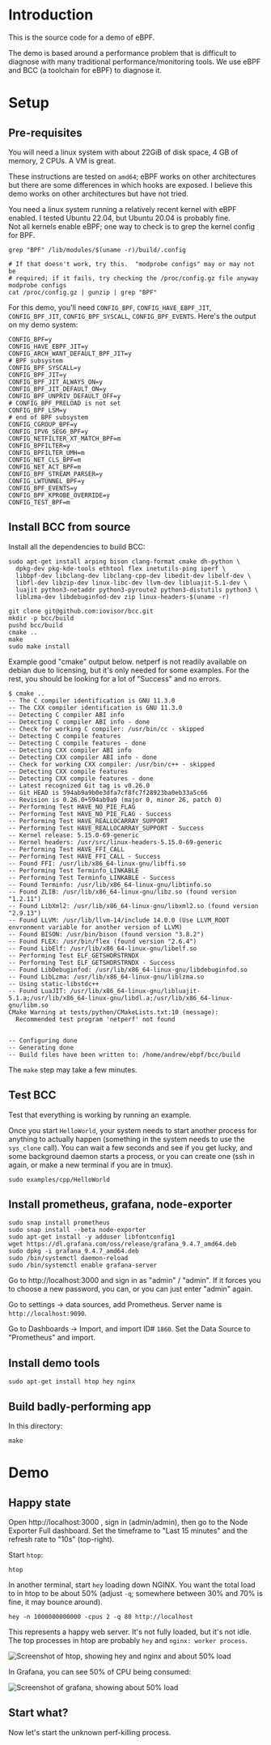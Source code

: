 
# Introduction

This is the source code for a demo of eBPF.

The demo is based around a performance problem that is difficult to diagnose
with many traditional performance/monitoring tools.  We use eBPF and BCC (a
toolchain for eBPF) to diagnose it.

# Setup

## Pre-requisites

You will need a linux system with about 22GiB of disk space, 4 GB of memory, 2
CPUs.  A VM is great.

These instructions are tested on `amd64`; eBPF works on other architectures but
there are some differences in which hooks are exposed.  I believe this demo
works on other architectures but have not tried.

You need a linux system running a relatively recent kernel with eBPF enabled.  I
tested Ubuntu 22.04, but Ubuntu 20.04 is probably fine.  
Not all kernels enable eBPF; one way to check is to grep the kernel config for
BPF.

```
grep "BPF" /lib/modules/$(uname -r)/build/.config

# If that doesn't work, try this.  "modprobe configs" may or may not be
# required; if it fails, try checking the /proc/config.gz file anyway
modprobe configs
cat /proc/config.gz | gunzip | grep "BPF"
```

For this demo, you'll need `CONFIG_BPF`, `CONFIG_HAVE_EBPF_JIT`,
`CONFIG_BPF_JIT`, `CONFIG_BPF_SYSCALL`, `CONFIG_BPF_EVENTS`.  Here's the output on my demo system:

```
CONFIG_BPF=y
CONFIG_HAVE_EBPF_JIT=y
CONFIG_ARCH_WANT_DEFAULT_BPF_JIT=y
# BPF subsystem
CONFIG_BPF_SYSCALL=y
CONFIG_BPF_JIT=y
CONFIG_BPF_JIT_ALWAYS_ON=y
CONFIG_BPF_JIT_DEFAULT_ON=y
CONFIG_BPF_UNPRIV_DEFAULT_OFF=y
# CONFIG_BPF_PRELOAD is not set
CONFIG_BPF_LSM=y
# end of BPF subsystem
CONFIG_CGROUP_BPF=y
CONFIG_IPV6_SEG6_BPF=y
CONFIG_NETFILTER_XT_MATCH_BPF=m
CONFIG_BPFILTER=y
CONFIG_BPFILTER_UMH=m
CONFIG_NET_CLS_BPF=m
CONFIG_NET_ACT_BPF=m
CONFIG_BPF_STREAM_PARSER=y
CONFIG_LWTUNNEL_BPF=y
CONFIG_BPF_EVENTS=y
CONFIG_BPF_KPROBE_OVERRIDE=y
CONFIG_TEST_BPF=m
```

## Install BCC from source

Install all the dependencies to build BCC:

```
sudo apt-get install arping bison clang-format cmake dh-python \
  dpkg-dev pkg-kde-tools ethtool flex inetutils-ping iperf \
  libbpf-dev libclang-dev libclang-cpp-dev libedit-dev libelf-dev \
  libfl-dev libzip-dev linux-libc-dev llvm-dev libluajit-5.1-dev \
  luajit python3-netaddr python3-pyroute2 python3-distutils python3 \
  liblzma-dev libdebuginfod-dev zip linux-headers-$(uname -r)
```

```
git clone git@github.com:iovisor/bcc.git
mkdir -p bcc/build
pushd bcc/build
cmake ..
make
sudo make install
```

Example good "cmake" output below.  netperf is not readily available on debian
due to licensing, but it's only needed for some examples.  For the rest, you
should be looking for a lot of "Success" and no errors.

```
$ cmake ..
-- The C compiler identification is GNU 11.3.0
-- The CXX compiler identification is GNU 11.3.0
-- Detecting C compiler ABI info
-- Detecting C compiler ABI info - done
-- Check for working C compiler: /usr/bin/cc - skipped
-- Detecting C compile features
-- Detecting C compile features - done
-- Detecting CXX compiler ABI info
-- Detecting CXX compiler ABI info - done
-- Check for working CXX compiler: /usr/bin/c++ - skipped
-- Detecting CXX compile features
-- Detecting CXX compile features - done
-- Latest recognized Git tag is v0.26.0
-- Git HEAD is 594ab9a9b0e3dfa7cf8fc7f28923ba0eb33a5c66
-- Revision is 0.26.0+594ab9a9 (major 0, minor 26, patch 0)
-- Performing Test HAVE_NO_PIE_FLAG
-- Performing Test HAVE_NO_PIE_FLAG - Success
-- Performing Test HAVE_REALLOCARRAY_SUPPORT
-- Performing Test HAVE_REALLOCARRAY_SUPPORT - Success
-- Kernel release: 5.15.0-69-generic
-- Kernel headers: /usr/src/linux-headers-5.15.0-69-generic
-- Performing Test HAVE_FFI_CALL
-- Performing Test HAVE_FFI_CALL - Success
-- Found FFI: /usr/lib/x86_64-linux-gnu/libffi.so
-- Performing Test Terminfo_LINKABLE
-- Performing Test Terminfo_LINKABLE - Success
-- Found Terminfo: /usr/lib/x86_64-linux-gnu/libtinfo.so
-- Found ZLIB: /usr/lib/x86_64-linux-gnu/libz.so (found version "1.2.11")
-- Found LibXml2: /usr/lib/x86_64-linux-gnu/libxml2.so (found version "2.9.13")
-- Found LLVM: /usr/lib/llvm-14/include 14.0.0 (Use LLVM_ROOT envronment variable for another version of LLVM)
-- Found BISON: /usr/bin/bison (found version "3.8.2")
-- Found FLEX: /usr/bin/flex (found version "2.6.4")
-- Found LibElf: /usr/lib/x86_64-linux-gnu/libelf.so
-- Performing Test ELF_GETSHDRSTRNDX
-- Performing Test ELF_GETSHDRSTRNDX - Success
-- Found LibDebuginfod: /usr/lib/x86_64-linux-gnu/libdebuginfod.so
-- Found LibLzma: /usr/lib/x86_64-linux-gnu/liblzma.so
-- Using static-libstdc++
-- Found LuaJIT: /usr/lib/x86_64-linux-gnu/libluajit-5.1.a;/usr/lib/x86_64-linux-gnu/libdl.a;/usr/lib/x86_64-linux-gnu/libm.so
CMake Warning at tests/python/CMakeLists.txt:10 (message):
  Recommended test program 'netperf' not found


-- Configuring done
-- Generating done
-- Build files have been written to: /home/andrew/ebpf/bcc/build
```

The `make` step may take a few minutes.

## Test BCC

Test that everything is working by running an example.

Once you start `HelloWorld`, your system needs to start another process for
anything to actually happen (something in the system needs to use the
`sys_clone` call).  You can wait a few seconds and see if you get lucky, and
some background daemon starts a process, or you can create one (ssh in again, or
make a new terminal if you are in tmux).

```
sudo examples/cpp/HelloWorld
```

## Install prometheus, grafana, node-exporter

```
sudo snap install prometheus
sudo snap install --beta node-exporter
sudo apt-get install -y adduser libfontconfig1
wget https://dl.grafana.com/oss/release/grafana_9.4.7_amd64.deb
sudo dpkg -i grafana_9.4.7_amd64.deb
sudo /bin/systemctl daemon-reload
sudo /bin/systemctl enable grafana-server
```

Go to http://localhost:3000 and sign in as "admin" / "admin".  If it forces you
to choose a new password, you can, or you can just enter "admin" again.

Go to settings -> data sources, add Prometheus.  Server name is `http://localhost:9090`.

Go to Dashboards -> Import, and import ID# `1860`.  Set the Data Source to "Prometheus" and import.

## Install demo tools

```
sudo apt-get install htop hey nginx
```

## Build badly-performing app
In this directory:

```
make
```

# Demo

## Happy state

Open http://localhost:3000 , sign in (admin/admin), then go to the Node Exporter
Full dashboard.  Set the timeframe to "Last 15 minutes" and the refresh rate to
"10s" (top-right).

Start `htop`:

```
htop
```

In another terminal, start `hey` loading down NGINX.  You want the total load to
in htop to be about 50% (adjust `-q`; somewhere between 30% and 70% is fine, it
may bounce around).

```
hey -n 1000000000000 -cpus 2 -q 80 http://localhost
```

This represents a happy web server.  It's not fully loaded, but it's not idle.
The top processes in htop are probably `hey` and `nginx: worker process`.

![Screenshot of htop, showing hey and nginx and about 50% load](/images/happy-server-htop.gif)

In Grafana, you can see 50% of CPU being consumed:

![Screenshot of grafana, showing about 50% load](/images/happy-server-grafana.png)



## Start what?

Now let's start the unknown perf-killing process.

